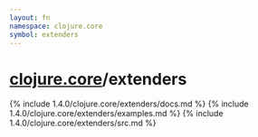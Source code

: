 ```yaml
---
layout: fn
namespace: clojure.core
symbol: extenders
---
```


# [clojure.core](../)/extenders

{% include 1.4.0/clojure.core/extenders/docs.md %}
{% include 1.4.0/clojure.core/extenders/examples.md %}
{% include 1.4.0/clojure.core/extenders/src.md %}

